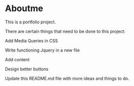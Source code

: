 Aboutme
=======
This is a portfolio project.

There are certain things that need to be done to this project:

Add Media Queries in CSS

Write functioning Jquery in a new file

Add content

Design better buttons

Update this README.md file with more ideas and things to do.
